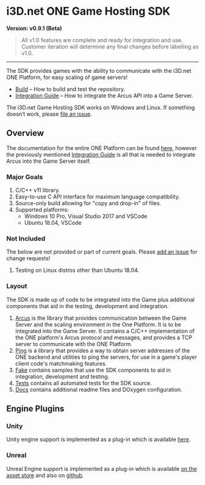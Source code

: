 # i3D.net ONE Game Hosting SDK

**Version: v0.9.1 (Beta)**
> All v1.0 features are complete and ready for integration and use. Customer iteration will determine any final changes before labelling as v1.0.

---

The SDK provides games with the ability to communicate with the i3D.net ONE Platform, for easy scaling of game servers!

- [Build](docs/build.md) – How to build and test the repository.
- [Integration Guide](docs/integration_guide.md) – How to integrate the Arcus API into a Game Server.

The i3D.net Game Hosting SDK works on Windows and Linux.
If something doesn’t work, please [file an issue](https://github.com/i3D-net/ONE-GameHosting-SDK/issues).

## Overview

The documentation for the entire ONE Platform can be found [here](https://www.i3d.net/docs/one/), however the previously mentioned [Integration Guide](docs/integration_guide.md) is all that is needed to integrate Arcus into the Game Server itself.

### Major Goals

1. C/C++ v11 library.
2. Easy-to-use C API interface for maximum language compatibility.
3. Source-only build allowing for "copy and drop-in" of files.
4. Supported platforms:
    - Windows 10 Pro, Visual Studio 2017 and VSCode
    - Ubuntu 18.04, VSCode

### Not Included

The below are not provided or part of current goals. Please [add an issue](https://github.com/i3D-net/ONE-GameHosting-SDK/issues) for change requests!

1. Testing on Linux distros other than Ubuntu 18.04.

### Layout

The SDK is made up of code to be integrated into the Game plus additional components that aid in the testing, development and integration.

1. [Arcus](one/arcus/readme.md) is the library that provides communication between the Game Server and the scaling environment in the One Platform. It is to be integrated into the Game Server. It contains a C/C++ implementation of the ONE platform's Arcus protocol and messages, and provides a TCP server to communicate with the ONE Platform.
2. [Ping](one/ping/readme.md) is a library that provides a way to obtain server addresses of the ONE backend and utilities to ping the servers, for use in a game's player client code's matchmaking features.
3. [Fake](one/fake/readme.md) contains samples that use the SDK components to aid in integration, development and testing.
4. [Tests](tests/readme.md) contains all automated tests for the SDK source.
5. [Docs](docs/readme.md) contains additional readme files and DOxygen configuration.

## Engine Plugins

### Unity

Unity engine support is implemented as a plug-in which is available [here](https://github.com/i3D-net/ONE-GameHosting-SDK-Unity).

### Unreal

Unreal Engine support is implemented as a plug-in which is available [on the asset store](https://www.unrealengine.com/marketplace/en-US/product/i3d-net-game-hosting-platform-sdk) and also on [github](https://github.com/i3D-net/ONE-GameHosting-SDK-Unreal).